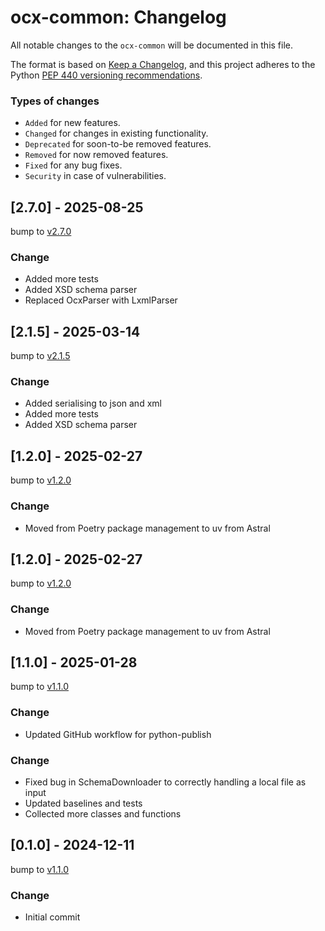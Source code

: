 # ocx-common: Changelog

All notable changes to the ``ocx-common`` will be documented in this file.

The format is based on [Keep a Changelog](https://keepachangelog.com/en/1.1.0/),
and this project adheres to the Python [PEP 440 versioning recommendations](https://peps.python.org/pep-0440/).

### Types of changes
* ``Added`` for new features.
* ``Changed`` for changes in existing functionality.
* ``Deprecated`` for soon-to-be removed features.
* ``Removed`` for now removed features.
* ``Fixed`` for any bug fixes.
* ``Security`` in case of vulnerabilities.


## [2.7.0] - 2025-08-25

bump to [v2.7.0](https://github.com/OCXStandard/ocx-common/releases/tag/v2.7.0)

### Change

* Added more tests
* Added XSD schema parser
* Replaced OcxParser with LxmlParser

## [2.1.5] - 2025-03-14

bump to [v2.1.5](https://github.com/OCXStandard/ocx-common/releases/tag/v2.1.5)

### Change
* Added serialising to json and xml
* Added more tests
* Added XSD schema parser


## [1.2.0] - 2025-02-27
bump to [v1.2.0](https://github.com/OCXStandard/ocx-common/releases/tag/v1.2.0)

### Change
* Moved from Poetry package management to uv from Astral


## [1.2.0] - 2025-02-27
bump to [v1.2.0](https://github.com/OCXStandard/ocx-common/releases/tag/v1.2.0)

### Change
* Moved from Poetry package management to uv from Astral


## [1.1.0] - 2025-01-28
bump to [v1.1.0](https://github.com/OCXStandard/ocx-common/releases/tag/v1.1.0)

### Change
* Updated GitHub workflow for python-publish


### Change
* Fixed bug in SchemaDownloader to correctly handling a local file as input
* Updated baselines and tests
* Collected more classes and functions


## [0.1.0] - 2024-12-11
bump to [v1.1.0](https://github.com/OCXStandard/ocx-common/releases/tag/v1.1.0)

### Change
* Initial commit
